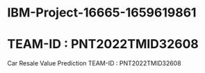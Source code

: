# IBM-Project-16665-1659619861
# TEAM-ID : PNT2022TMID32608
Car Resale Value Prediction
TEAM-ID : PNT2022TMID32608
